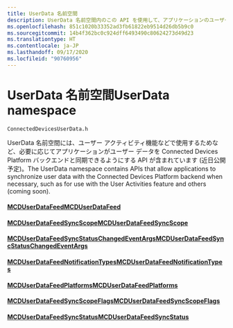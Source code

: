 ```yaml
---
title: UserData 名前空間
description: UserData 名前空間内のこの API を使用して、アプリケーションのユーザー データと Connected Devices Platform バックエンドを同期します。
ms.openlocfilehash: 851c1020b33352ad3fb61822eb9514d26db5b9c0
ms.sourcegitcommit: 14b4f362bc0c924dff6493490c80624273d49d23
ms.translationtype: HT
ms.contentlocale: ja-JP
ms.lasthandoff: 09/17/2020
ms.locfileid: "90760956"
---
```

# <a name="userdata-namespace"></a><span data-ttu-id="5f3e2-103">UserData 名前空間</span><span class="sxs-lookup"><span data-stu-id="5f3e2-103">UserData namespace</span></span>

```
ConnectedDevicesUserData.h
```

<span data-ttu-id="5f3e2-104">UserData 名前空間には、ユーザー アクティビティ機能などで使用するためなど、必要に応じてアプリケーションがユーザー データを Connected Devices Platform バックエンドと同期できるようにする API が含まれています (近日公開予定)。</span><span class="sxs-lookup"><span data-stu-id="5f3e2-104">The UserData namespace contains APIs that allow applications to synchronize user data with the Connected Devices Platform backend when necessary, such as for use with the User Activities feature and others (coming soon).</span></span>

#### <a name="mcduserdatafeed"></a>[<span data-ttu-id="5f3e2-105">MCDUserDataFeed</span><span class="sxs-lookup"><span data-stu-id="5f3e2-105">MCDUserDataFeed</span></span>](MCDUserDataFeed.md)
#### <a name="mcduserdatafeedsyncscope"></a>[<span data-ttu-id="5f3e2-106">MCDUserDataFeedSyncScope</span><span class="sxs-lookup"><span data-stu-id="5f3e2-106">MCDUserDataFeedSyncScope</span></span>](MCDUserDataFeedSyncScope.md)
#### <a name="mcduserdatafeedsyncstatuschangedeventargs"></a>[<span data-ttu-id="5f3e2-107">MCDUserDataFeedSyncStatusChangedEventArgs</span><span class="sxs-lookup"><span data-stu-id="5f3e2-107">MCDUserDataFeedSyncStatusChangedEventArgs</span></span>](MCDUserDataFeedSyncStatusChangedEventArgs.md)
#### <a name="mcduserdatafeednotificationtypes"></a>[<span data-ttu-id="5f3e2-108">MCDUserDataFeedNotificationTypes</span><span class="sxs-lookup"><span data-stu-id="5f3e2-108">MCDUserDataFeedNotificationTypes</span></span>](MCDUserDataFeedNotificationTypes.md)
#### <a name="mcduserdatafeedplatforms"></a>[<span data-ttu-id="5f3e2-109">MCDUserDataFeedPlatforms</span><span class="sxs-lookup"><span data-stu-id="5f3e2-109">MCDUserDataFeedPlatforms</span></span>](MCDUserDataFeedPlatforms.md)
#### <a name="mcduserdatafeedsyncscopeflags"></a>[<span data-ttu-id="5f3e2-110">MCDUserDataFeedSyncScopeFlags</span><span class="sxs-lookup"><span data-stu-id="5f3e2-110">MCDUserDataFeedSyncScopeFlags</span></span>](MCDUserDataFeedSyncScopeFlags.md)
#### <a name="mcduserdatafeedsyncstatus"></a>[<span data-ttu-id="5f3e2-111">MCDUserDataFeedSyncStatus</span><span class="sxs-lookup"><span data-stu-id="5f3e2-111">MCDUserDataFeedSyncStatus</span></span>](MCDUserDataFeedSyncStatus.md)
